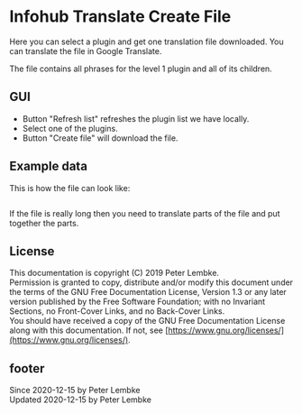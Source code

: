 # Infohub Translate Create File
Here you can select a plugin and get one translation file downloaded.
You can translate the file in Google Translate.

The file contains all phrases for the level 1 plugin and all of its children.

## GUI
* Button "Refresh list" refreshes the plugin list we have locally. 
* Select one of the plugins.
* Button "Create file" will download the file.

## Example data
This is how the file can look like:
```
```

If the file is really long then you need to translate parts of the file and put together the parts.

## License
This documentation is copyright (C) 2019 Peter Lembke.  
Permission is granted to copy, distribute and/or modify this document under the terms of the GNU Free Documentation License, Version 1.3 or any later version published by the Free Software Foundation; with no Invariant Sections, no Front-Cover Links, and no Back-Cover Links.  
You should have received a copy of the GNU Free Documentation License along with this documentation. If not, see [https://www.gnu.org/licenses/](https://www.gnu.org/licenses/).

## footer
Since 2020-12-15 by Peter Lembke  
Updated 2020-12-15 by Peter Lembke
